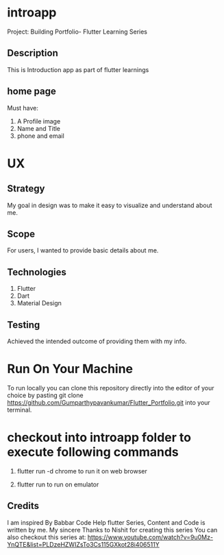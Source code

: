 # introapp
Project: Building Portfolio- Flutter Learning Series

## Description
This is Introduction app as part of flutter learnings

## home page
Must have:
1. A Profile image
2. Name and Title
3. phone and email

# UX

## Strategy
My goal in design was to make it easy to visualize and understand about me.

## Scope
For users, I wanted to provide basic details about me.

## Technologies
1. Flutter
2. Dart
3. Material Design

## Testing

Achieved the intended outcome of providing them with my info.

# Run On Your Machine
To run locally you can clone this repository directly into the editor of your choice by pasting git clone https://github.com/Gumparthypavankumar/Flutter_Portfolio.git into your terminal. 

# checkout into introapp folder to execute following commands
1. flutter run -d chrome to run it on web browser

2. flutter run to run on emulator

## Credits
I am inspired By Babbar Code Help flutter Series, Content and Code is written by me.
My sincere Thanks to Nishit for creating this series
You can also checkout this series at:
https://www.youtube.com/watch?v=9u0Mz-YnQTE&list=PLDzeHZWIZsTo3Cs115GXkot28i406511Y